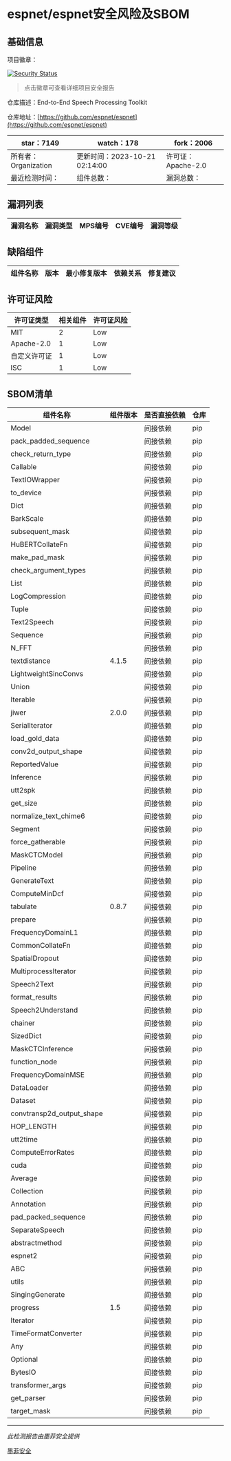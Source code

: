 # espnet/espnet安全风险及SBOM

## 基础信息

项目徽章：

[![Security Status](https://www.murphysec.com/platform3/v31/badge/1715436923769372672.svg)](https://www.murphysec.com/console/report/1715436923177975808/1715436923769372672)

> 点击徽章可查看详细项目安全报告

仓库描述：End-to-End Speech Processing Toolkit

仓库地址：[https://github.com/espnet/espnet](https://github.com/espnet/espnet)

| star：7149 | watch：178 | fork：2006 |
| ----------- | -------------- | ------------ |
| 所有者：Organization | 更新时间：2023-10-21 02:14:00 | 许可证：Apache-2.0 |
| 最近检测时间： | 组件总数： | 漏洞总数： |




## 漏洞列表

| 漏洞名称 | 漏洞类型 | MPS编号 | CVE编号 | 漏洞等级 |
| ------- | ------ | ------- | ------ | ----- |





## 缺陷组件

| 组件名称 | 版本 | 最小修复版本 | 依赖关系 | 修复建议 |
| -------- | ---- | ------------ | -------- | -------- |





## 许可证风险

| 许可证类型 | 相关组件 | 许可证风险 |
| ---------- | -------- | ---------- |
|MIT|2|Low|
|Apache-2.0|1|Low|
|自定义许可证|1|Low|
|ISC|1|Low|




## SBOM清单

| 组件名称 | 组件版本 | 是否直接依赖 | 仓库 |
| -------- | -------- | ------------ | ---- |
|Model||间接依赖|pip|
|pack_padded_sequence||间接依赖|pip|
|check_return_type||间接依赖|pip|
|Callable||间接依赖|pip|
|TextIOWrapper||间接依赖|pip|
|to_device||间接依赖|pip|
|Dict||间接依赖|pip|
|BarkScale||间接依赖|pip|
|subsequent_mask||间接依赖|pip|
|HuBERTCollateFn||间接依赖|pip|
|make_pad_mask||间接依赖|pip|
|check_argument_types||间接依赖|pip|
|List||间接依赖|pip|
|LogCompression||间接依赖|pip|
|Tuple||间接依赖|pip|
|Text2Speech||间接依赖|pip|
|Sequence||间接依赖|pip|
|N_FFT||间接依赖|pip|
|textdistance|4.1.5|间接依赖|pip|
|LightweightSincConvs||间接依赖|pip|
|Union||间接依赖|pip|
|Iterable||间接依赖|pip|
|jiwer|2.0.0|间接依赖|pip|
|SerialIterator||间接依赖|pip|
|load_gold_data||间接依赖|pip|
|conv2d_output_shape||间接依赖|pip|
|ReportedValue||间接依赖|pip|
|Inference||间接依赖|pip|
|utt2spk||间接依赖|pip|
|get_size||间接依赖|pip|
|normalize_text_chime6||间接依赖|pip|
|Segment||间接依赖|pip|
|force_gatherable||间接依赖|pip|
|MaskCTCModel||间接依赖|pip|
|Pipeline||间接依赖|pip|
|GenerateText||间接依赖|pip|
|ComputeMinDcf||间接依赖|pip|
|tabulate|0.8.7|间接依赖|pip|
|prepare||间接依赖|pip|
|FrequencyDomainL1||间接依赖|pip|
|CommonCollateFn||间接依赖|pip|
|SpatialDropout||间接依赖|pip|
|MultiprocessIterator||间接依赖|pip|
|Speech2Text||间接依赖|pip|
|format_results||间接依赖|pip|
|Speech2Understand||间接依赖|pip|
|chainer||间接依赖|pip|
|SizedDict||间接依赖|pip|
|MaskCTCInference||间接依赖|pip|
|function_node||间接依赖|pip|
|FrequencyDomainMSE||间接依赖|pip|
|DataLoader||间接依赖|pip|
|Dataset||间接依赖|pip|
|convtransp2d_output_shape||间接依赖|pip|
|HOP_LENGTH||间接依赖|pip|
|utt2time||间接依赖|pip|
|ComputeErrorRates||间接依赖|pip|
|cuda||间接依赖|pip|
|Average||间接依赖|pip|
|Collection||间接依赖|pip|
|Annotation||间接依赖|pip|
|pad_packed_sequence||间接依赖|pip|
|SeparateSpeech||间接依赖|pip|
|abstractmethod||间接依赖|pip|
|espnet2||间接依赖|pip|
|ABC||间接依赖|pip|
|utils||间接依赖|pip|
|SingingGenerate||间接依赖|pip|
|progress|1.5|间接依赖|pip|
|Iterator||间接依赖|pip|
|TimeFormatConverter||间接依赖|pip|
|Any||间接依赖|pip|
|Optional||间接依赖|pip|
|BytesIO||间接依赖|pip|
|transformer_args||间接依赖|pip|
|get_parser||间接依赖|pip|
|target_mask||间接依赖|pip|


------

*此检测报告由墨菲安全提供*

[墨菲安全](www.murphysec.com)